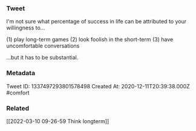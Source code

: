 ### Tweet
I'm not sure what percentage of success in life can be attributed to your willingness to...

(1) play long-term games
(2) look foolish in the short-term
(3) have uncomfortable conversations

...but it has to be substantial.

### Metadata
Tweet ID: 1337497293801578498
Created At: 2020-12-11T20:39:38.000Z
#comfort

### Related
[[2022-03-10 09-26-59 Think longterm]]

